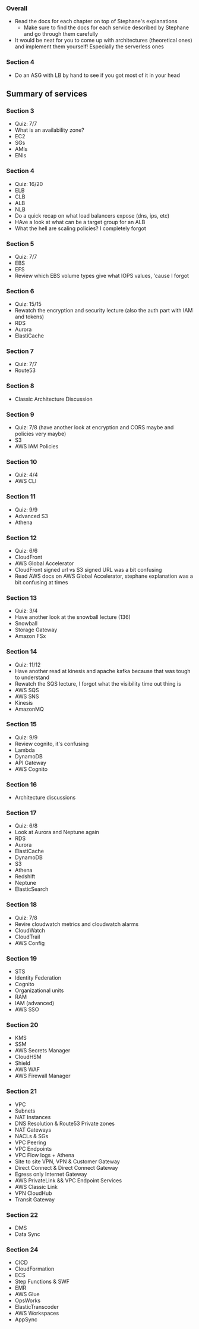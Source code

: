 ### Overall
- Read the docs for each chapter on top of Stephane's explanations
    - Make sure to find the docs for each service described by Stephane and go through them carefully 
- It would be neat for you to come up with architectures (theoretical ones) and implement them yourself! Especially the serverless ones

### Section 4
- Do an ASG with LB by hand to see if you got most of it in your head

## Summary of services

### Section 3
- Quiz: 7/7
- What is an availability zone?
- EC2
- SGs
- AMIs
- ENIs

### Section 4
- Quiz: 16/20
- ELB
- CLB
- ALB
- NLB
- Do a quick recap on what load balancers expose (dns, ips, etc)
- HAve a look at what can be a target group for an ALB
- What the hell are scaling policies? I completely forgot

### Section 5
- Quiz: 7/7
- EBS
- EFS
- Review which EBS volume types give what IOPS values, 'cause I forgot

### Section 6
- Quiz: 15/15
- Rewatch the encryption and security lecture (also the auth part with IAM and tokens)
- RDS
- Aurora
- ElastiCache

### Section 7
- Quiz: 7/7
- Route53

### Section 8
- Classic Architecture Discussion

### Section 9
- Quiz: 7/8 (have another look at encryption and CORS maybe and policies very maybe)
- S3
- AWS IAM Policies

### Section 10
- Quiz: 4/4
- AWS CLI

### Section 11
- Quiz: 9/9
- Advanced S3
- Athena

### Section 12
- Quiz: 6/6
- CloudFront
- AWS Global Accelerator
- CloudFront signed url vs S3 signed URL was a bit confusing
- Read AWS docs on AWS Global Accelerator, stephane explanation was a bit confusing at times

### Section 13
- Quiz: 3/4
- Have another look at the snowball lecture (136)
- Snowball
- Storage Gateway
- Amazon FSx

### Section 14
- Quiz: 11/12
- Have another read at kinesis and apache kafka because that was tough to understand
- Rewatch the SQS lecture, I forgot what the visibility time out thing is
- AWS SQS
- AWS SNS
- Kinesis
- AmazonMQ

### Section 15
- Quiz: 9/9
- Review cognito, it's confusing
- Lambda
- DynamoDB
- API Gateway
- AWS Cognito

### Section 16
- Architecture discussions

### Section 17
- Quiz: 6/8
- Look at Aurora and Neptune again
- RDS
- Aurora
- ElastiCache
- DynamoDB
- S3
- Athena
- Redshift
- Neptune
- ElasticSearch

### Section 18
- Quiz: 7/8
- Revire cloudwatch metrics and cloudwatch alarms
- CloudWatch 
- CloudTrail
- AWS Config

### Section 19
- STS
- Identity Federation
- Cognito
- Organizational units
- RAM
- IAM (advanced)
- AWS SSO

### Section 20
- KMS
- SSM
- AWS Secrets Manager
- CloudHSM
- Shield
- AWS WAF
- AWS Firewall Manager

### Section 21
- VPC
- Subnets
- NAT Instances
- DNS Resolution & Route53 Private zones
- NAT Gateways
- NACLs & SGs
- VPC Peering
- VPC Endpoints
- VPC Flow logs + Athena
- Site to site VPN, VPN & Customer Gateway
- Direct Connect & Direct Connect Gateway
- Egress only Internet Gateway
- AWS PrivateLink && VPC Endpoint Services
- AWS Classic Link
- VPN CloudHub
- Transit Gateway

### Section 22
- DMS
- Data Sync

### Section 24
- CICD
- CloudFormation
- ECS
- Step Functions & SWF
- EMR
- AWS Glue
- OpsWorks
- ElasticTranscoder
- AWS Workspaces
- AppSync